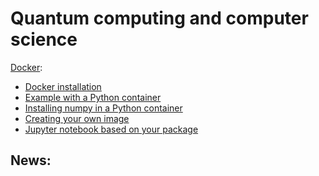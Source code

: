 # Quantum computing and computer science

<!--
[Quantum computing](./quantum_computing.md)
[Computer science](./computer_science.md)
-->

[Docker](./Docker/Docker1.md):
 -  [Docker installation](./Docker/Docker1.md#installation)
 -  [Example with a Python container](./Docker/Docker2.md)
 -  [Installing numpy in a Python container](./Docker/Docker3.md)
 -  [Creating your own image](./Docker/Docker4.md)
 -  [Jupyter notebook based on your package](./Docker/Docker5.md)

## News:
